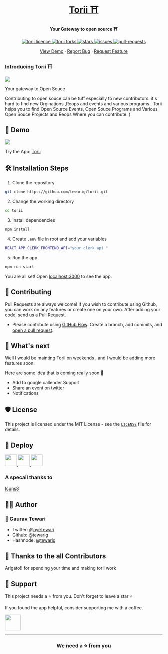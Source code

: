 <p align="center">
  <a href="https://toriii.vercel.app/">
   <h1 align="center">Torii ⛩️ </h1>
  </a>
</p>

<h4 align="center">Your Gateway to open source ⛩️ </h4>

<p align="center">
<a href="https://github.com/tewarig/torii/blob/master/LICENSE" target="blank">
<img src="https://img.shields.io/github/license/tewarig/torii?style=flat-square" alt="torii licence" />
</a>
<a href="https://github.com/tewarig/torii/fork" target="blank">
<img src="https://img.shields.io/github/forks/tewarig/torii?style=flat-square" alt="torii forks"/>
</a>
<a href="https://github.com/tewarig/torii/stargazers" target="blank">
<img src="https://img.shields.io/github/stars/tewarig/torii?style=flat-square" alt=" stars"/>
</a>
<a href="https://github.com/tewarig/torii/issues" target="blank">
<img src="https://img.shields.io/github/issues/tewarig/torii?style=flat-square" alt="issues"/>
</a>
<a href="https://github.com/tewarig/torii/pulls" target="blank">
<img src="https://img.shields.io/github/issues-pr/tewarig/torii?style=flat-square" alt=" pull-requests"/>
</a>


</p>



<p align="center">
    <a href="https://torii.vercel.app/" target="blank">View Demo</a>
    ·
    <a href="https://github.com/tewarig/torii/issues/new/choose">Report Bug</a>
    ·
    <a href="https://github.com/tewarig/torii/issues/new/choose">Request Feature</a>
</p>

### Introducing Torii  ⛩️
<img src="https://inchilly.sirv.com/Images/Screenshot%20from%202021-07-25%2013-16-23.png"/>

Your gateway to Open Souce

Contributing to open souce can be tuff especially to new contributors. it's hard to find new Orginations ,Reops and events and various programs . Torii helps you to find Open Source Events, Open Souce Programs and Various Open Souce Projects and Reops Where you can contribute: )


## 🚀 Demo

<a href="https://torii.vercel.app/" target="blank">
<img src="public/assets/torii.png" />
</a>

Try the App: [Torii](https://toriii.vercel.app/)





## 🛠️ Installation Steps

1. Clone the repository

```bash
git clone https://github.com/tewarig/torii.git
```

2. Change the working directory

```bash
cd torii
```

3. Install dependencies

```bash
npm install
```

4. Create `.env` file in root and add your variables

```bash
REACT_APP_CLERK_FRONTEND_API="your clerk api "
```

5. Run the app

```bash
npm run start
```

You are all set! Open [localhost:3000](http://localhost:3000/) to see the app.

## 🍰 Contributing

Pull Requests are always welcome! 
If you wish to contribute using Github, you can work on any features  or create one on your own. After adding your code, send us a Pull Request.


- Please contribute using [GitHub Flow](https://guides.github.com/introduction/flow). Create a branch, add commits, and [open a pull request](https://github.com/tewarig/torii/compare).





## 🌈 What's next

Well I would be mainting Torii  on weekends , and I would be adding more features soon.

Here are some idea that is coming really soon 👀

- Add to google callender Support
- Share an event on twitter
- Notifications 

## 🛡️ License

This project is licensed under the MIT License - see the [`LICENSE`](LICENSE) file for details.

## 🦄 Deploy

<a href="https://vercel.com/new/project?template=https://github.com/tewarig/torii">
<img src="https://vercel.com/button" height="37.5px" />
</a>
<a href="https://app.netlify.com/start/deploy?repository=https://github.com/tewarig/torii">
<img src="https://www.netlify.com/img/deploy/button.svg" height="37.5px" />
</a>
<a href="https://cloud.digitalocean.com/apps/new?repo=https://github.com/tewarig/torii">
<img src="https://camo.githubusercontent.com/df21703b4229f8d44f76c2d56073657a4ab450ca4566ba5d24d05bf528c298f8/68747470733a2f2f7777772e6465706c6f79746f646f2e636f6d2f646f2d62746e2d626c75652e737667" height="37.5px" />
</a>


### A specail thanks to 

[Icons8](https://icons8.com/illustrations)

## 👨‍💻 Author

### 👤 Gaurav Tewari

- Twitter: [@oyeTewari](https://twitter.com/oyeTewari)
- Github: [@tewarig](https://github.com/tewarig)
- Hashnode: [@tewarig](https://hashnode.com/@tewarig)

## 💪 Thanks to the all Contributors

Arigato!! for spending your time and making torii work 

## 🙏 Support

This project needs a ⭐️ from you. Don't forget to leave a star ⭐️

If you found the app helpful, consider supporting me with a coffee.

<img src="https://cdn.buymeacoffee.com/buttons/v2/default-yellow.png" height="50px">

---

<h3 align="center">
We need a ⭐️ from you
</h3>




